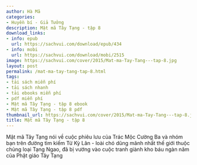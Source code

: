 ```yaml
---
author: Hà Mã
categories:
- Huyền bí - Giả Tưởng
description: Mật mã Tây Tạng - tập 8
download_links:
- info: epub
  url: https://sachvui.com/download/epub/434
- info: mobi
  url: https://sachvui.com/download/mobi/2515
image: https://sachvui.com/cover/2015/Mat-ma-Tay-Tang---tap-8.jpg
layout: post
permalink: /mat-ma-tay-tang-tap-8.html
tags:
- tải sách miễn phí
- tải sách nhanh
- tải ebooks miễn phí
- pdf miễn phí
- Mật mã Tây Tạng - tập 8 ebook
- Mật mã Tây Tạng - tập 8 pdf
thumbnail_url: https://sachvui.com/cover/2015/Mat-ma-Tay-Tang---tap-8.jpg
title: Mật mã Tây Tạng - tập 8
---
```


 <div class="item-desc text-justify"> <p>Mật mã Tây Tạng nói về cuộc phiêu lưu của Trác Mộc Cường Ba và nhóm bạn trên đường tìm kiếm Tử Kỳ Lân - loài chó dũng mãnh nhất thế giới thuộc chủng loại Tạng Ngao, đã bị vướng vào cuộc tranh giành kho báu ngàn năm của Phật giáo Tây Tạng</p> </div>